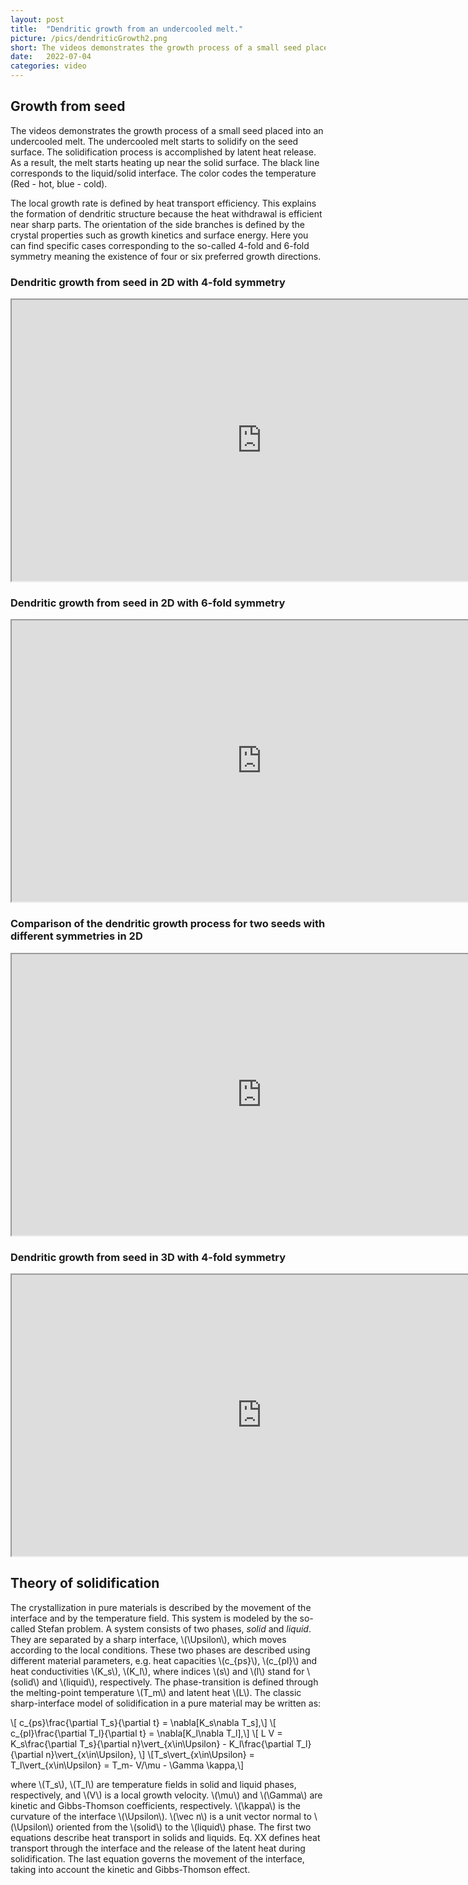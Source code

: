 ```yaml
---
layout: post
title:  "Dendritic growth from an undercooled melt."
picture: /pics/dendriticGrowth2.png
short: The videos demonstrates the growth process of a small seed placed into an undercooled melt. The undercooled melt starts to solidify on the seed surface. The solidification process is accomplished by latent heat release. This process leads to different interesting snowflakes shapes.
date:   2022-07-04
categories: video
---
```


## Growth from seed

The videos demonstrates the growth process of a small seed placed into an undercooled melt. 
The undercooled melt starts to solidify on the seed surface. 
The solidification process is accomplished by latent heat release. 
As a result, the melt starts heating up near the solid surface. The black line corresponds to the liquid/solid interface.
The color codes the temperature (Red - hot, blue - cold). 

The local growth rate is defined by heat transport efficiency. 
This explains the formation of dendritic structure because the heat withdrawal is efficient near sharp parts. 
The orientation of the side branches is defined by the crystal properties such as growth kinetics and surface energy. 
Here you can find specific cases corresponding to the so-called 4-fold and 6-fold symmetry meaning the existence of four or six preferred growth directions. 

### Dendritic growth from seed in 2D with 4-fold symmetry


<iframe width="800" height="450" 
src="https://youtube.com/embed/NCJXGiDMJs8?controls=1&playlist=NCJXGiDMJs8&loop=1" allowfullscreen>
</iframe>

### Dendritic growth from seed in 2D with 6-fold symmetry


<iframe width="800" height="450" 
src="https://youtube.com/embed/sHQPj-JhTM0?controls=1&playlist=sHQPj-JhTM0&loop=1" allowfullscreen>
</iframe>


### Comparison of the dendritic growth process for two seeds with different symmetries in 2D

<iframe width="800" height="450" 
src="https://youtube.com/embed/GC4nkmKyWMM?controls=1&playlist=GC4nkmKyWMM&loop=1" allowfullscreen>
</iframe>


### Dendritic growth from seed in 3D with 4-fold symmetry

<iframe width="800" height="450" 
src="https://youtube.com/embed/ibpoLY3T_Dw?controls=1&playlist=ibpoLY3T_Dw&loop=1" allowfullscreen>
</iframe>



## Theory of solidification

The crystallization in pure materials is described by the movement of the interface and by the temperature field. 
This system is modeled by the so-called Stefan problem. 
A system consists of two phases, _solid_ and _liquid_. 
They are separated by a sharp interface, \\(\Upsilon\\), which moves according to the local conditions. 
These two phases are described using different material parameters, e.g. heat capacities \\(c_{ps}\\), \\(c_{pl}\\) and heat conductivities \\(K_s\\), \\(K_l\\), 
where indices \\(s\\) and \\(l\\) stand for \\(solid\\) and \\(liquid\\), respectively. 
The phase-transition is defined through the melting-point temperature \\(T_m\\) and latent heat \\(L\\). 
The classic sharp-interface model of solidification in a pure material may be written as:

\\[ c_{ps}\frac{\partial T_s}{\partial t}  =  \nabla[K_s\nabla T_s],\\]
\\[ c_{pl}\frac{\partial T_l}{\partial t}  =  \nabla[K_l\nabla T_l],\\]
\\[ L V = K_s\frac{\partial T_s}{\partial n}\vert_{x\in\Upsilon} - K_l\frac{\partial T_l}{\partial n}\vert_{x\in\Upsilon}, \\]
\\[T_s\vert_{x\in\Upsilon} = T_l\vert_{x\in\Upsilon} = T_m- V/\mu - \Gamma \kappa,\\]


where \\(T_s\\), \\(T_l\\) are temperature fields in solid and liquid phases, respectively, and \\(V\\) is a local growth velocity. 
\\(\mu\\) and \\(\Gamma\\) are kinetic and Gibbs-Thomson coefficients, respectively. 
\\(\kappa\\) is the curvature of the interface \\(\Upsilon\\).
\\(\vec n\\) is a unit vector normal to \\(\Upsilon\\) oriented from the \\(solid\\) to the \\(liquid\\) phase. 
The first two equations describe heat transport in solids and liquids. Eq. XX defines heat transport through the interface and the release of the latent heat during solidification. 
The last equation governs the movement of the interface, taking into account the kinetic and Gibbs-Thomson effect.  



